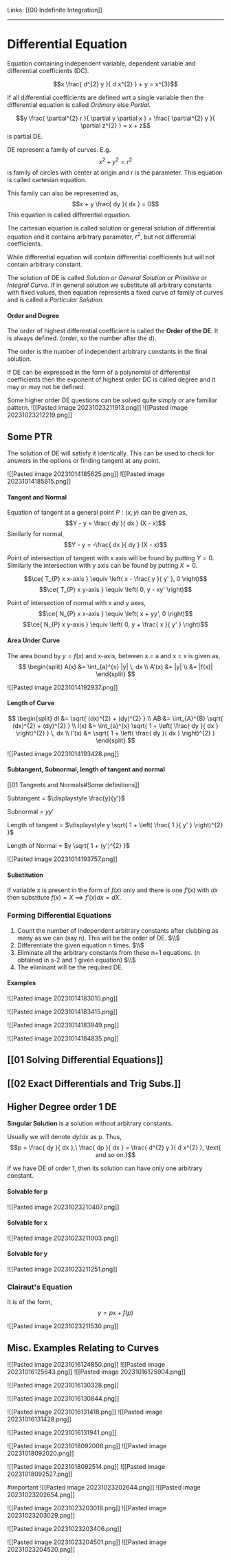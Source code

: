 Links: [[00 Indefinite Integration]]
___
# Differential Equation
Equation containing independent variable, dependent variable and differential coefficients (DC). 

$$x \frac{ d^{2} y }{ d x^{2} } + y = x^{3}$$

If all differential coefficients are defined wrt a single variable then the differential equation is called *Ordinary* else *Partial.*

$$y \frac{ \partial^{2} r }{ \partial y \partial x } + \frac{ \partial^{2} y }{ \partial z^{2} } = x + z$$
is partial DE.

DE represent a family of curves. 
E.g. 
$$x^{2} + y^{2} = r^{2}$$
is family of circles with center at origin and r is the parameter. This equation is called cartesian equation. 

This family can also be represented as,
$$x + y \frac{ dy }{ dx } = 0$$
This equation is called differential equation. 

The cartesian equation is called solution or general solution of differential equation and it contains arbitrary parameter, $r^{2}$, but not differential coefficients. 

While differential equation will contain differential coefficients but will not contain arbitrary constant. 

The solution of DE is called *Solution or General Solution or Primitive or Integral Curve.*
If in general solution we substitute all arbitrary constants with fixed values, then equation represents a fixed curve of family of curves and is called a *Particular Solution.*

#### Order and Degree 
The order of highest differential coefficient is called the **Order of the DE**. It is always defined. (or*de*r, so the number after the d). 

The order is the number of independent arbitrary constants in the final solution.

If DE can be expressed in the form of a polynomial of differential coefficients then the exponent of highest order DC is called degree and it may or may not be defined.

Some higher order DE questions can be solved quite simply or are familiar pattern.
![[Pasted image 20231023211913.png]]
![[Pasted image 20231023212219.png]]

## Some PTR
The solution of DE will satisfy it identically. This can be used to check for answers in the options or finding tangent at any point.

![[Pasted image 20231014185625.png]]
![[Pasted image 20231014185815.png]]

#### Tangent and Normal
Equation of tangent at a general point $P:(x,y)$ can be given as,
$$Y - y = \frac{ dy }{ dx } (X - x)$$
Similarly for normal,
$$Y - y = -\frac{ dx }{ dy } (X - x)$$

Point of intersection of tangent with x axis will be found by putting $Y = 0$. 
Similarly the intersection with y axis can be found by putting $X = 0$. 

$$\ce{ T_{P} x x-axis } \equiv \left( x - \frac{ y }{ y' }, 0 \right)$$
$$\ce{ T_{P} x y-axis } \equiv \left( 0, y - xy' \right)$$

Point of intersection of normal with x and y axes,
$$\ce{ N_{P} x x-axis } \equiv \left( x + yy', 0 \right)$$
$$\ce{ N_{P} x y-axis } \equiv \left( 0, y + \frac{ x }{ y' } \right)$$

#### Area Under Curve 
The area bound by $y = f(x)$ and x-axis, between x = a and x = x is given as,
$$
\begin{split}
A(x) &= \int_{a}^{x} |y| \, dx \\
A'(x) &= |y| \\
&= |f(x)| 
\end{split}
$$

![[Pasted image 20231014192937.png]]

#### Length of Curve 
$$
\begin{split}
dl &= \sqrt{ (dx)^{2} + (dy)^{2} } \\
AB &= \int_{A}^{B} \sqrt{ (dx)^{2} + (dy)^{2} } \\
l(x) &= \int_{a}^{x} \sqrt{ 1 + \left( \frac{ dy }{ dx }  \right)^{2} } \, dx \\
l'(x) &= \sqrt{ 1 + \left( \frac{ dy }{ dx }  \right)^{2} }
\end{split}
$$

![[Pasted image 20231014193428.png]]

#### Subtangent, Subnormal, length of tangent and normal 
[[01 Tangents and Normals#Some definitions]]

Subtangent = $\displaystyle \frac{y}{y'}$

Subnormal = $\displaystyle yy'$

Length of tangent = $\displaystyle y \sqrt{ 1 + \left( \frac{ 1 }{ y' } \right)^{2} }$

Length of Normal = $y \sqrt{ 1 + (y')^{2} }$

![[Pasted image 20231014193757.png]]

#### Substitution 
If variable x is present in the form of $f(x)$ only and there is one $f'(x)$ with $dx$ then substitute $f(x) = X \implies f'(x)dx = dX$. 

### Forming Differential Equations
1. Count the number of independent arbitrary constants after clubbing as many as we can (say n). This will be the order of DE. 
   $\\$
3. Differentiate the given equation n times.
   $\\$
4. Eliminate all the arbitrary constants from these n+1 equations. (n obtained in s-2 and 1 given equation)
   $\\$
5. The eliminant will be the required DE.

#### Examples 
![[Pasted image 20231014183010.png]]

![[Pasted image 20231014183415.png]]

![[Pasted image 20231014183949.png]]

![[Pasted image 20231014184835.png]]

## [[01 Solving Differential Equations]]


## [[02 Exact Differentials and Trig Subs.]]

## Higher Degree order 1 DE
**Singular Solution** is a solution without arbitrary constants. 

Usually we will denote $dy /dx$ as p. Thus,
$$p = \frac{ dy }{ dx },\ \frac{ dp }{ dx } = \frac{ d^{2} y }{ d x^{2} }, \text{ and so on.}$$

If we have DE of order 1, then its solution can have only one arbitrary constant.

#### Solvable for p
![[Pasted image 20231023210407.png]]

#### Solvable for x
![[Pasted image 20231023211003.png]]

#### Solvable for y
![[Pasted image 20231023211251.png]]

### Clairaut's Equation
It is of the form,
$$y = px + f(p)$$

![[Pasted image 20231023211530.png]]

## Misc. Examples Relating to Curves

![[Pasted image 20231016124850.png]]
![[Pasted image 20231016125643.png]]
![[Pasted image 20231016125904.png]]

![[Pasted image 20231016130328.png]]

![[Pasted image 20231016130844.png]]

![[Pasted image 20231016131418.png]]
![[Pasted image 20231016131428.png]]

![[Pasted image 20231016131941.png]]

![[Pasted image 20231018092008.png]]
![[Pasted image 20231018092020.png]]

![[Pasted image 20231018092514.png]]
![[Pasted image 20231018092527.png]]

#important 
![[Pasted image 20231023202644.png]]
![[Pasted image 20231023202654.png]]

![[Pasted image 20231023203018.png]]
![[Pasted image 20231023203029.png]]

![[Pasted image 20231023203406.png]]

![[Pasted image 20231023204501.png]]
![[Pasted image 20231023204520.png]]
